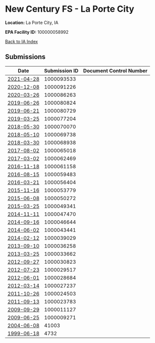 # New Century FS - La Porte City

**Location:** La Porte City, IA

**EPA Facility ID:** 100000058992

[Back to IA Index](../../index.md)

## Submissions

| Date | Submission ID | Document Control Number |
|------|--------------|-------------------------|
| [2021-04-28](submissions/1000093533.md) | 1000093533 |  |
| [2020-12-08](submissions/1000091226.md) | 1000091226 |  |
| [2020-03-26](submissions/1000086263.md) | 1000086263 |  |
| [2019-06-26](submissions/1000080824.md) | 1000080824 |  |
| [2019-06-21](submissions/1000080729.md) | 1000080729 |  |
| [2019-03-25](submissions/1000077204.md) | 1000077204 |  |
| [2018-05-30](submissions/1000070070.md) | 1000070070 |  |
| [2018-05-10](submissions/1000069738.md) | 1000069738 |  |
| [2018-03-30](submissions/1000068938.md) | 1000068938 |  |
| [2017-08-02](submissions/1000065018.md) | 1000065018 |  |
| [2017-03-02](submissions/1000062469.md) | 1000062469 |  |
| [2016-11-18](submissions/1000061158.md) | 1000061158 |  |
| [2016-08-15](submissions/1000059483.md) | 1000059483 |  |
| [2016-03-21](submissions/1000056404.md) | 1000056404 |  |
| [2015-11-16](submissions/1000053779.md) | 1000053779 |  |
| [2015-06-08](submissions/1000050272.md) | 1000050272 |  |
| [2015-03-25](submissions/1000049341.md) | 1000049341 |  |
| [2014-11-11](submissions/1000047470.md) | 1000047470 |  |
| [2014-09-16](submissions/1000046644.md) | 1000046644 |  |
| [2014-06-02](submissions/1000043441.md) | 1000043441 |  |
| [2014-02-12](submissions/1000039029.md) | 1000039029 |  |
| [2013-09-10](submissions/1000036258.md) | 1000036258 |  |
| [2013-03-25](submissions/1000033662.md) | 1000033662 |  |
| [2012-09-27](submissions/1000030823.md) | 1000030823 |  |
| [2012-07-23](submissions/1000029517.md) | 1000029517 |  |
| [2012-06-01](submissions/1000028684.md) | 1000028684 |  |
| [2012-03-14](submissions/1000027237.md) | 1000027237 |  |
| [2011-10-26](submissions/1000024503.md) | 1000024503 |  |
| [2011-09-13](submissions/1000023783.md) | 1000023783 |  |
| [2009-09-29](submissions/1000011127.md) | 1000011127 |  |
| [2009-06-25](submissions/1000009271.md) | 1000009271 |  |
| [2004-06-08](submissions/41003.md) | 41003 |  |
| [1999-06-18](submissions/4732.md) | 4732 |  |
